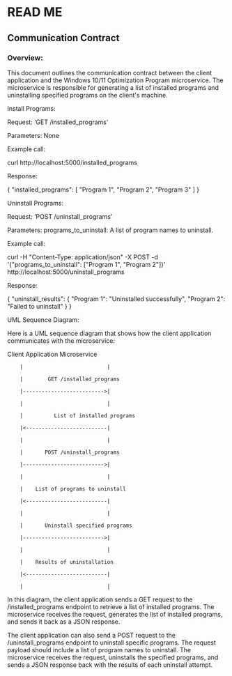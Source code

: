# READ ME

## Communication Contract

### Overview:

This document outlines the communication contract between the client application and the Windows 10/11 Optimization Program microservice. The microservice is responsible for generating a list of installed programs and uninstalling specified programs on the client's machine.

Install Programs:

Request: ‘GET /installed_programs’

Parameters: None

Example call:

curl http://localhost:5000/installed_programs

Response:

{
  "installed_programs": [
    "Program 1",
    "Program 2",
    "Program 3"
  ]
}

Uninstall Programs:

Request: ‘POST /uninstall_programs’

Parameters: programs_to_uninstall: A list of program names to uninstall.

Example call:

curl -H "Content-Type: application/json" -X POST -d '{"programs_to_uninstall": ["Program 1", "Program 2"]}' http://localhost:5000/uninstall_programs

Response:

{
  "uninstall_results": {
    "Program 1": "Uninstalled successfully",
    "Program 2": "Failed to uninstall"
  }
}

UML Sequence Diagram:

Here is a UML sequence diagram that shows how the client application communicates with the microservice:

Client Application          Microservice

        |                           |
        
        |        GET /installed_programs
        
        |-------------------------->|
        
        |                           |
        
        |          List of installed programs
        
        |<--------------------------|
        
        |                           |
        
        |       POST /uninstall_programs
        
        |-------------------------->|
        
        |                           |
        
        |    List of programs to uninstall
        
        |<--------------------------|
        
        |                           |
        
        |       Uninstall specified programs
        
        |-------------------------->|
        
        |                           |
        
        |    Results of uninstallation
        
        |<--------------------------|
        
        |                           |



In this diagram, the client application sends a GET request to the /installed_programs endpoint to retrieve a list of installed programs. The microservice receives the request, generates the list of installed programs, and sends it back as a JSON response.

The client application can also send a POST request to the /uninstall_programs endpoint to uninstall specific programs. The request payload should include a list of program names to uninstall. The microservice receives the request, uninstalls the specified programs, and sends a JSON response back with the results of each uninstall attempt.
